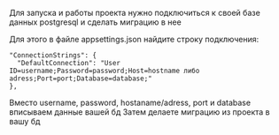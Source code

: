 Для запуска и работы проекта нужно подключиться к своей базе данных postgresql и сделать миграцию в нее

Для этого в файле appsettings.json найдите строку подключения:
```
"ConnectionStrings": {
  "DefaultConnection": "User ID=username;Password=password;Host=hostname либо adress;Port=port;Database=database;"
},
```

Вместо username, password, hostaname/adress, port и database вписываем данные вашей бд
Затем делаете миграцию из проекта в вашу бд
